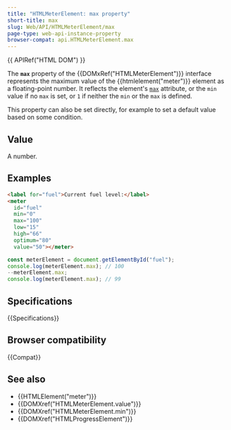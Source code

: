 ```yaml
---
title: "HTMLMeterElement: max property"
short-title: max
slug: Web/API/HTMLMeterElement/max
page-type: web-api-instance-property
browser-compat: api.HTMLMeterElement.max
---
```


{{ APIRef("HTML DOM") }}

The **`max`** property of the {{DOMxRef("HTMLMeterElement")}} interface represents the maximum value of the {{htmlelement("meter")}} element as a floating-point number. It reflects the element's [`max`](/en-US/docs/Web/HTML/Reference/Element/meter#max) attribute, or the `min` value if no `max` is set, or `1` if neither the `min` or the `max` is defined.

This property can also be set directly, for example to set a default value based on some condition.

## Value

A number.

## Examples

```html
<label for="fuel">Current fuel level:</label>
<meter
  id="fuel"
  min="0"
  max="100"
  low="15"
  high="66"
  optimum="80"
  value="50"></meter>
```

```js
const meterElement = document.getElementById("fuel");
console.log(meterElement.max); // 100
--meterElement.max;
console.log(meterElement.max); // 99
```

## Specifications

{{Specifications}}

## Browser compatibility

{{Compat}}

## See also

- {{HTMLElement("meter")}}
- {{DOMXref("HTMLMeterElement.value")}}
- {{DOMXref("HTMLMeterElement.min")}}
- {{DOMXref("HTMLProgressElement")}}
